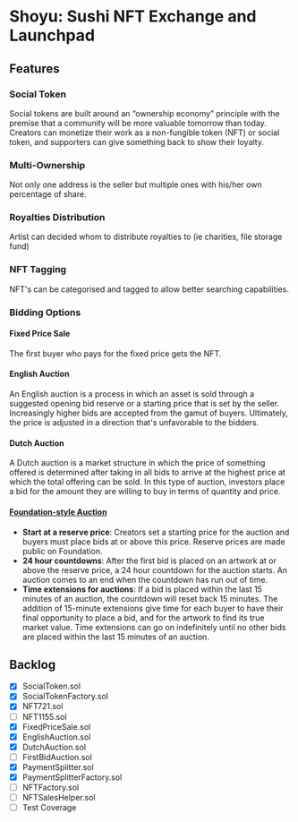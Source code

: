 # Shoyu: Sushi NFT Exchange and Launchpad

## Features
### Social Token
Social tokens are built around an “ownership economy” principle with the premise that a community will be more valuable tomorrow than today.
Creators can monetize their work as a non-fungible token (NFT) or social token, and supporters can give something back to show their loyalty.

### Multi-Ownership
Not only one address is the seller but multiple ones with his/her own percentage of share.

### Royalties Distribution
Artist can decided whom to distribute royalties to (ie charities, file storage fund)

### NFT Tagging
NFT's can be categorised and tagged to allow better searching capabilities.

### Bidding Options
#### Fixed Price Sale
The first buyer who pays for the fixed price gets the NFT.
#### English Auction
An English auction is a process in which an asset is sold through a suggested opening bid reserve or a starting price that is set by the seller. Increasingly higher bids are accepted from the gamut of buyers. Ultimately, the price is adjusted in a direction that's unfavorable to the bidders.
#### Dutch Auction
A Dutch auction is a market structure in which the price of something offered is determined after taking in all bids to arrive at the highest price at which the total offering can be sold. In this type of auction, investors place a bid for the amount they are willing to buy in terms of quantity and price.
#### [Foundation-style Auction](https://help.foundation.app/en/articles/4742997-a-complete-guide-to-collecting-nfts-and-how-auctions-work)
* **Start at a reserve price**: Creators set a starting price for the auction and buyers must place bids at or above this price. Reserve prices are made public on Foundation.
* **24 hour countdowns**: After the first bid is placed on an artwork at or above the reserve price, a 24 hour countdown for the auction starts. An auction comes to an end when the countdown has run out of time.
* **Time extensions for auctions**: If a bid is placed within the last 15 minutes of an auction, the countdown will reset back 15 minutes. The addition of 15-minute extensions give time for each buyer to have their final opportunity to place a bid, and for the artwork to find its true market value. Time extensions can go on indefinitely until no other bids are placed within the last 15 minutes of an auction.

## Backlog
- [x] SocialToken.sol
- [x] SocialTokenFactory.sol
- [x] NFT721.sol
- [ ] NFT1155.sol
- [x] FixedPriceSale.sol
- [x] EnglishAuction.sol
- [x] DutchAuction.sol
- [ ] FirstBidAuction.sol
- [x] PaymentSplitter.sol
- [x] PaymentSplitterFactory.sol
- [ ] NFTFactory.sol
- [ ] NFTSalesHelper.sol
- [ ] Test Coverage